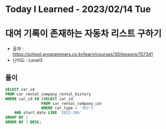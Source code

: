 # Today I Learned - 2023/02/14 Tue

# 대여 기록이 존재하는 자동차 리스트 구하기
- 출처 : https://school.programmers.co.kr/learn/courses/30/lessons/157341
- 난이도 : Level3

## 풀이
```sql
SELECT car_id
FROM car_rental_company_rental_history
WHERE car_id IN (SELECT car_id
                FROM car_rental_company_car
                WHERE car_type = '세단')
    AND start_date LIKE '2022-10%'
GROUP BY 1
ORDER BY 1 DESC;
```
